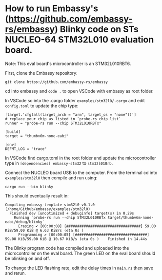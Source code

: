 # How to run Embassy's (https://github.com/embassy-rs/embassy) Blinky code on STs NUCLEO-64 STM32L010 evaluation board.

Note: This eval board's microcontroller is an STM32L010RBT6.

First, clone the Embassy repository:

```git clone https://github.com/embassy-rs/embassy```

cd into embassy and ```code .``` to open VSCode with embassy as root folder.

In VSCode so into the .cargo folder ```examples/stm32l0/.cargo``` and edit ```config.toml``` to update the chip type:

```
[target.'cfg(all(target_arch = "arm", target_os = "none"))']
# replace your chip as listed in `probe-rs chip list`
runner = "probe-rs run --chip STM32L010RBTx"

[build]
target = "thumbv6m-none-eabi"

[env]
DEFMT_LOG = "trace"
```

In VSCode find cargo.toml in the root folder and update the microcontroller type in ```[dependencies] embassy-stm32``` to ```stm32l010rb```.

Connect the NUCLEO board USB to the computer. From the terminal cd into ```examples/stm32l0``` then compile and run using:

```cargo run --bin blinky```

This should eventually result in:

```
Compiling embassy-template-stm32l0 v0.1.0 (/home/Github/embassy/examples/stm32l0)
  Finished dev [unoptimized + debuginfo] target(s) in 0.29s
    Running `probe-rs run --chip STM32L010RBTx target/thumbv6m-none-eabi/debug/blinky`
      Erasing ✔ [00:00:08] [##################################] 59.00 KiB/59.00 KiB @ 6.63 KiB/s (eta 0s )
      Programming ✔ [00:00:05] [#################################] 59.00 KiB/59.00 KiB @ 10.67 KiB/s (eta 0s )    Finished in 14.44s
```

The Blinky program code has compiled and uploaded into the microcontroller on the eval board. The green LED on the eval board should be blinking on and off.

To change the LED flashing rate, edit the delay times in ```main.rs``` then save and rerun.